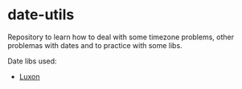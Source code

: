 # date-utils

Repository to learn how to deal with some timezone problems, other problemas with dates and to practice with some libs.

Date libs used:

- [Luxon](https://moment.github.io/luxon/#/)
